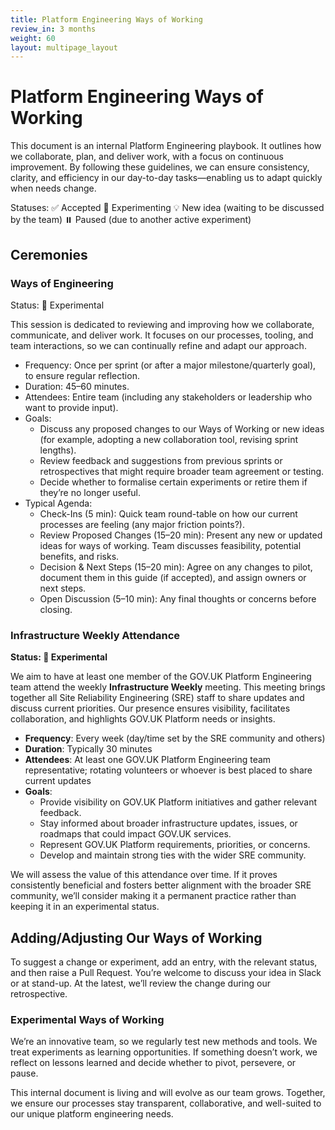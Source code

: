 ```yaml
---
title: Platform Engineering Ways of Working
review_in: 3 months
weight: 60
layout: multipage_layout
---
```


# Platform Engineering Ways of Working

This document is an internal Platform Engineering playbook. It outlines how we collaborate, plan, and deliver work, with a focus on continuous improvement. By following these guidelines, we can ensure consistency, clarity, and efficiency in our day-to-day tasks—enabling us to adapt quickly when needs change.

Statuses:
    ✅ Accepted
    🧪 Experimenting
    💡 New idea (waiting to be discussed by the team)
    ⏸️ Paused (due to another active experiment)

## Ceremonies

### Ways of Engineering

Status: 🧪 Experimental

This session is dedicated to reviewing and improving how we collaborate, communicate, and deliver work. It focuses on our processes, tooling, and team interactions, so we can continually refine and adapt our approach.

  - Frequency: Once per sprint (or after a major milestone/quarterly goal), to ensure regular reflection.
  - Duration: 45–60 minutes.
  - Attendees: Entire team (including any stakeholders or leadership who want to provide input).
  - Goals:
      - Discuss any proposed changes to our Ways of Working or new ideas (for example, adopting a new collaboration tool, revising sprint lengths).
      - Review feedback and suggestions from previous sprints or retrospectives that might require broader team agreement or testing.
      - Decide whether to formalise certain experiments or retire them if they’re no longer useful.
  - Typical Agenda:
      - Check-Ins (5 min): Quick team round-table on how our current processes are feeling (any major friction points?).
      - Review Proposed Changes (15–20 min): Present any new or updated ideas for ways of working. Team discusses feasibility, potential benefits, and risks.
      - Decision & Next Steps (15–20 min): Agree on any changes to pilot, document them in this guide (if accepted), and assign owners or next steps.
      - Open Discussion (5–10 min): Any final thoughts or concerns before closing.

### Infrastructure Weekly Attendance  

**Status: 🧪 Experimental**

We aim to have at least one member of the GOV.UK Platform Engineering team attend the weekly **Infrastructure Weekly** meeting. This meeting brings together all Site Reliability Engineering (SRE) staff to share updates and discuss current priorities. Our presence ensures visibility, facilitates collaboration, and highlights GOV.UK Platform needs or insights.

- **Frequency**: Every week (day/time set by the SRE community and others)
- **Duration**: Typically 30 minutes
- **Attendees**: At least one GOV.UK Platform Engineering team representative; rotating volunteers or whoever is best placed to share current updates
- **Goals**:
  - Provide visibility on GOV.UK Platform initiatives and gather relevant feedback.
  - Stay informed about broader infrastructure updates, issues, or roadmaps that could impact GOV.UK services.
  - Represent GOV.UK Platform requirements, priorities, or concerns.
  - Develop and maintain strong ties with the wider SRE community.

We will assess the value of this attendance over time. If it proves consistently beneficial and fosters better alignment with the broader SRE community, we’ll consider making it a permanent practice rather than keeping it in an experimental status.

## Adding/Adjusting Our Ways of Working

To suggest a change or experiment, add an entry, with the relevant status, and then raise a Pull Request. You’re welcome to discuss your idea in Slack or at stand-up. At the latest, we’ll review the change during our retrospective.

### Experimental Ways of Working

We’re an innovative team, so we regularly test new methods and tools. We treat experiments as learning opportunities. If something doesn’t work, we reflect on lessons learned and decide whether to pivot, persevere, or pause.

This internal document is living and will evolve as our team grows. Together, we ensure our processes stay transparent, collaborative, and well-suited to our unique platform engineering needs.
